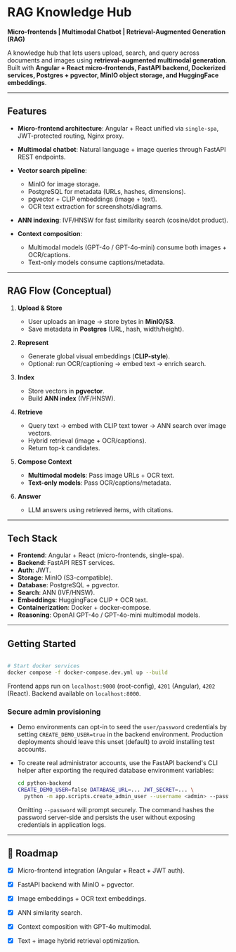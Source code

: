 
# RAG Knowledge Hub

**Micro-frontends | Multimodal Chatbot | Retrieval-Augmented Generation (RAG)**

A knowledge hub that lets users upload, search, and query across documents and images using **retrieval-augmented multimodal generation**. Built with **Angular + React micro-frontends, FastAPI backend, Dockerized services, Postgres + pgvector, MinIO object storage, and HuggingFace embeddings**.

---

##  Features

* **Micro-frontend architecture**: Angular + React unified via `single-spa`, JWT-protected routing, Nginx proxy.
* **Multimodal chatbot**: Natural language + image queries through FastAPI REST endpoints.
* **Vector search pipeline**:

  * MinIO for image storage.
  * PostgreSQL for metadata (URLs, hashes, dimensions).
  * pgvector + CLIP embeddings (image + text).
  * OCR text extraction for screenshots/diagrams.
* **ANN indexing**: IVF/HNSW for fast similarity search (cosine/dot product).
* **Context composition**:

  * Multimodal models (GPT-4o / GPT-4o-mini) consume both images + OCR/captions.
  * Text-only models consume captions/metadata.

---

##  RAG Flow (Conceptual)

1. **Upload & Store**

   * User uploads an image → store bytes in **MinIO/S3**.
   * Save metadata in **Postgres** (URL, hash, width/height).

2. **Represent**

   * Generate global visual embeddings (**CLIP-style**).
   * Optional: run OCR/captioning → embed text → enrich search.

3. **Index**

   * Store vectors in **pgvector**.
   * Build **ANN index** (IVF/HNSW).

4. **Retrieve**

   * Query text → embed with CLIP text tower → ANN search over image vectors.
   * Hybrid retrieval (image + OCR/captions).
   * Return top-k candidates.

5. **Compose Context**

   * **Multimodal models**: Pass image URLs + OCR text.
   * **Text-only models**: Pass OCR/captions/metadata.

6. **Answer**

   * LLM answers using retrieved items, with citations.

---

##  Tech Stack

* **Frontend**: Angular + React (micro-frontends, single-spa).
* **Backend**: FastAPI REST services.
* **Auth**: JWT.
* **Storage**: MinIO (S3-compatible).
* **Database**: PostgreSQL + pgvector.
* **Search**: ANN (IVF/HNSW).
* **Embeddings**: HuggingFace CLIP + OCR text.
* **Containerization**: Docker + docker-compose.
* **Reasoning**: OpenAI GPT-4o / GPT-4o-mini multimodal models.

---

##  Getting Started

```bash

# Start docker services
docker compose -f docker-compose.dev.yml up --build
```

Frontend apps run on `localhost:9000` (root-config), `4201` (Angular), `4202` (React).
Backend available on `localhost:8000`.

### Secure admin provisioning

* Demo environments can opt-in to seed the `user/password` credentials by setting `CREATE_DEMO_USER=true` in the backend environment. Production deployments should leave this unset (default) to avoid installing test accounts.
* To create real administrator accounts, use the FastAPI backend's CLI helper after exporting the required database environment variables:

  ```bash
  cd python-backend
  CREATE_DEMO_USER=false DATABASE_URL=... JWT_SECRET=... \
    python -m app.scripts.create_admin_user --username <admin> --password <strong-password>
  ```

  Omitting `--password` will prompt securely. The command hashes the password server-side and persists the user without exposing credentials in application logs.

---

## 📌 Roadmap

* [x] Micro-frontend integration (Angular + React + JWT auth).
* [x] FastAPI backend with MinIO + pgvector.
* [x] Image embeddings + OCR text embeddings.
* [x] ANN similarity search.
* [x] Context composition with GPT-4o multimodal.
* [x] Text + image hybrid retrieval optimization.


